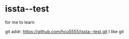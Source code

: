 issta--test
===========

for me to learn 

git addr: https://github.com/hcu5555/issta--test.git
I like git

